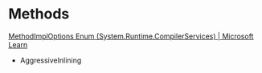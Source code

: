 # Methods
[MethodImplOptions Enum (System.Runtime.CompilerServices) | Microsoft Learn](https://learn.microsoft.com/en-us/dotnet/api/system.runtime.compilerservices.methodimploptions)
- AggressiveInlining